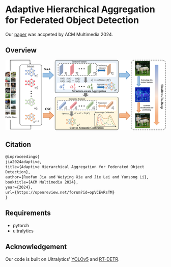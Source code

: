# Adaptive Hierarchical Aggregation for Federated Object Detection
Our [paper](https://openreview.net/forum?id=opVCEvRsTM) was accpeted by ACM Multimedia 2024.
## Overview
![Overview](readme/Overview.png)
## Citation
```
@inproceedings{
jia2024adaptive,
title={Adaptive Hierarchical Aggregation for Federated Object Detection},
author={Ruofan Jia and Weiying Xie and Jie Lei and Yunsong Li},
booktitle={ACM Multimedia 2024},
year={2024},
url={https://openreview.net/forum?id=opVCEvRsTM}
}
```
## Requirements
* pytorch
* ultralytics
## Acknowledgement
Our code is built on Ultralytics' [YOLOv5](https://github.com/ultralytics/yolov5) and [RT-DETR](https://docs.ultralytics.com/models/rtdetr/).
